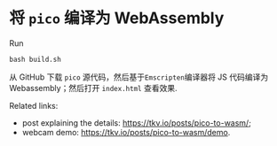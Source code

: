 # 将 `pico` 编译为 WebAssembly

Run

    bash build.sh

从 GitHub 下载 `pico` 源代码，然后基于`Emscripten`编译器将 JS 代码编译为 Webassembly；然后打开 `index.html` 查看效果.

Related links:

- post explaining the details: <https://tkv.io/posts/pico-to-wasm/>;
- webcam demo: <https://tkv.io/posts/pico-to-wasm/demo>.
